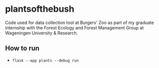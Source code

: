# plantsofthebush
Code used for data collection tool at Burgers' Zoo as part of my graduate internship with the Forest Ecology and Forest Management Group at Wageningen University &amp; Research.

## How to run

- `flask --app plants --debug run`
